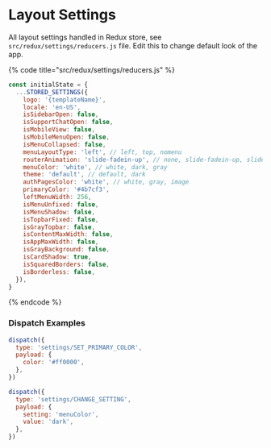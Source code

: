 # Layout Settings

All layout settings handled in Redux store, see `src/redux/settings/reducers.js`  file. Edit this to change default look of the app.

{% code title="src/redux/settings/reducers.js" %}
```javascript
const initialState = {
  ...STORED_SETTINGS({
    logo: '{templateName}',
    locale: 'en-US',
    isSidebarOpen: false,
    isSupportChatOpen: false,
    isMobileView: false,
    isMobileMenuOpen: false,
    isMenuCollapsed: false,
    menuLayoutType: 'left', // left, top, nomenu
    routerAnimation: 'slide-fadein-up', // none, slide-fadein-up, slide-fadein-right, fadein, zoom-fadein
    menuColor: 'white', // white, dark, gray
    theme: 'default', // default, dark
    authPagesColor: 'white', // white, gray, image
    primaryColor: '#4b7cf3',
    leftMenuWidth: 256,
    isMenuUnfixed: false,
    isMenuShadow: false,
    isTopbarFixed: false,
    isGrayTopbar: false,
    isContentMaxWidth: false,
    isAppMaxWidth: false,
    isGrayBackground: false,
    isCardShadow: true,
    isSquaredBorders: false,
    isBorderless: false,
  }),
}
```
{% endcode %}

### Dispatch Examples

```javascript
dispatch({
  type: 'settings/SET_PRIMARY_COLOR',
  payload: {
    color: '#ff0000',
  },
})

dispatch({
  type: 'settings/CHANGE_SETTING',
  payload: {
    setting: 'menuColor',
    value: 'dark',
  },
})
```

